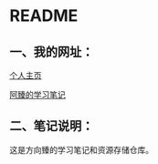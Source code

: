# README

## 一、我的网址：

[个人主页](https://github.com/Iamfxz)

[阿臻的学习笔记](https://fxz-note.gitbook.io/note/)

## 二、笔记说明：

这是方向臻的学习笔记和资源存储仓库。